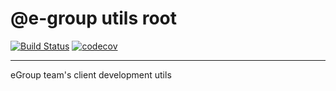 # @e-group utils root

[![Build Status](https://travis-ci.com/abrcdf1023/egroup-utils.svg?branch=master)](https://travis-ci.com/abrcdf1023/egroup-utils)
[![codecov](https://codecov.io/gh/abrcdf1023/egroup-utils/branch/master/graph/badge.svg)](https://codecov.io/gh/abrcdf1023/egroup-utils)

---

eGroup team's client development utils
